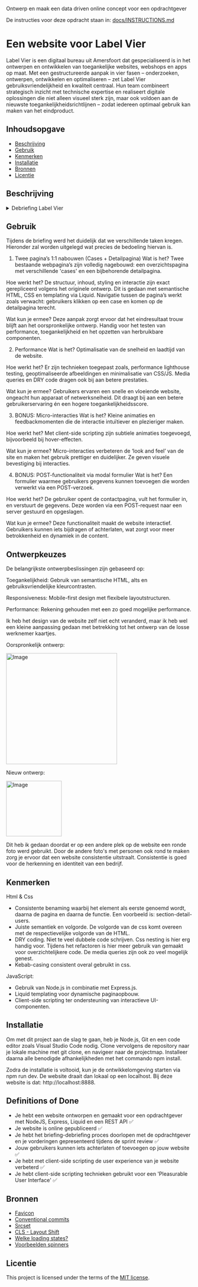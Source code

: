 Ontwerp en maak een data driven online concept voor een opdrachtgever

De instructies voor deze opdracht staan in: [docs/INSTRUCTIONS.md](https://github.com/fdnd-task/proof-of-concept/blob/main/docs/INSTRUCTIONS.md)

# Een website voor Label Vier
Label Vier is een digitaal bureau uit Amersfoort dat gespecialiseerd is in het ontwerpen en ontwikkelen van toegankelijke websites, webshops en apps op maat. 
Met een gestructureerde aanpak in vier fasen – onderzoeken, ontwerpen, ontwikkelen en optimaliseren – 
zet Label Vier gebruiksvriendelijkheid en kwaliteit centraal. 
Hun team combineert strategisch inzicht met technische expertise en realiseert digitale oplossingen die niet alleen visueel sterk zijn, 
maar ook voldoen aan de nieuwste toegankelijkheidsrichtlijnen – zodat iedereen optimaal gebruik kan maken van het eindproduct.

## Inhoudsopgave

  * [Beschrijving](#beschrijving)
  * [Gebruik](#gebruik)
  * [Kenmerken](#kenmerken)
  * [Installatie](#installatie)
  * [Bronnen](#bronnen)
  * [Licentie](#licentie)

## Beschrijving
<!-- Bij Beschrijving staat kort beschreven wat voor project het is en wat je hebt gemaakt -->
<!-- Voeg een mooie poster visual toe 📸 -->
<!-- Voeg een link toe naar Github Pages 🌐-->

<details><summary>Debriefing Label Vier</summary>

## 1. Communicatie
De communicatie zal plaatsvinden via Basecamp. Dit is een projectmanagement- en samenwerkingsprogramma dat teams helpt om georganiseerd te werken en goed te communiceren. Wanneer er vragen zijn over de opdracht of over andere zaken kunnen deze via deze weg gesteld worden. De debriefing zal tevens vanuit hier worden opgestuurd naar de opdrachtgever Eric Mulder.

**Geplande sprint review:** 19 juni om 14:00 op locatie Amersfoort

Hieronder een overzicht met de contactgegevens van de studenten:

| Student           | E-mailadres                         |
|-------------------|-------------------------------------|
| Branco van Beek   | brancovanbeek5@gmail.com           |
| Sascha van Vliet  | saschavanvliet0802@gmail.com       |
| Rick Pijnacker    | rfp.pijnacker@gmail.com            |
| Amber Schalker    | amschalker@gmail.com               |

---

## 2. Achtergrondinformatie
De opdrachtgever is Label Vier, een creatief bureau gevestigd in Amersfoort. Het bedrijf richt zich op branding, webdesign en ontwikkeling, en werkt voor zowel start-up-bedrijven als gevestigde bedrijven. Label Vier werkt volgens een gestructureerde werkwijze die bestaat uit 4 fases: onderzoeken, ontwerpen, ontwikkelen en optimaliseren.

**Aangeboden diensten:**
- Webdesign & Development
- UX & UI design
- SEO (zoekresultaten verbetering)
- Hosting & Support
- Strategie en merkpositionering

**Kernwaarden en sterke punten:**
- **Persoonlijke aanpak:** Elk project wordt zorgvuldig afgestemd op de wensen en behoeften van de klant, met veel ruimte voor overleg en maatwerk.
- **Creatieve en originele concepten:** Label Vier staat bekend om hun unieke en creatieve ontwerpen.
- **Uitgebreid team:** Het team bestaat uit ontwerpers, developers en strategen.
- **Resultaatgericht:** De focus ligt op het leveren van oplossingen die niet alleen visueel aantrekkelijk zijn, maar ook de merkpositie versterken en meetbare resultaten opleveren.

---

## 3. Opdrachtomschrijving
Ontwikkel een verbeterde versie van de cases overzichtspagina en de detailpagina van de Label Vier website met als doel de gebruikservaring, structuur en visuele kwaliteit te optimaliseren ten opzichte van het bestaande ontwerp.

---

## 4. Aanleiding
De opdrachtgever wil onderzoeken hoe de website functioneert wanneer deze wordt opgebouwd met Server Side JavaScript, in plaats van de huidige PHP rendering. Ook is er een layout shift op hun pagina en laden de afbeeldingen langzaam in. Als wij dat kunnen oplossen is dat mooi meegenomen.

---

## 5. Doelstelling
De doelstelling van Label Vier is om organisaties te ondersteunen bij het realiseren van effectieve digitale oplossingen die aansluiten bij hun identiteit en doelstellingen. Ze streven ernaar om hoogwaardige websites, webshops en apps te ontwikkelen die gebruiksvriendelijk, visueel aantrekkelijk en met de juiste bijpassende technieken ontwikkeld worden.

---

## 6. Oplevering
De oplevering van de ontwikkelde pagina’s vindt plaats op vrijdag 19 juni om 14:00 uur op het kantoor van Label Vier in Amersfoort.

De website moet volledig aansluiten op het ontwerp van de huidige website van Label Vier. Kleine verbeteringen of aanpassingen die tijdens de ontwikkeling worden doorgevoerd zullen worden besproken met de opdrachtgever.

Eric Mulder zal zelf niet aanwezig zijn bij de oplevering, een mede-eigenaar van Label Vier aanwezig zal aanwezig zijn om het resultaat namens de opdrachtgever te ontvangen.

---

## 7. Randvoorwaarden
Binnen dit project ligt de focus specifiek op het ontwikkelen van de ‘**cases**’-overzichtspagina en de -detailpagina. Andere pagina’s van de website worden niet meegenomen in de oplevering. Het is de bedoeling dat de pagina’s in HTML, CSS en JavaScript worden nagebouwd. In principe geldt dat de pagina’s **één op één** worden nagebouwd, maar als er bijvoorbeeld kleine dingetjes vanwege esthetische doeleinden worden veranderd is dit goed, mits het wordt verklaard aan de opdrachtgever. De **functionaliteit** behoort ook hetzelfde te blijven als de oorspronkelijke website. Als **bonusopdrachten** zou het leuk zijn als er betere of mooiere micro interacties zouden worden gemaakt en daarnaast zou het leuk zijn als er (als POST-functie) een modal-formulier wordt gemaakt waarmee gebruikers contact op kunnen nemen. Tenslotte is het van belang dat er rekening wordt gehouden met **Performance**-gerelateerde zaken, zoals een verbeterde layout-shift en een betere FCP.

**Vastgelegde contactmomenten:**
- Briefing: 2 juni om 14:00 op locatie in Amersfoort
- Sprint review: 19 juni om 14:00 op locatie in Amersfoort

**Aangeleverd door opdrachtgever:**
- [REST API voor het inladen van dynamische content](https://www.postman.com/orange-moon-443019/label-vier-public/collection/krpwc4u/labelvier-nl?action=share&creator=423227)
- Het project platform Basecamp voor communicatie.
- Styleguide met de juiste kleuren, lettertype en visuals.

**Benodigde systemen, technieken of expertise:**
- Liquid templating i.c.m Server side JS
- HTML, CSS en Client side JS
- Figma
- GitHub
- Basecamp (communicatie platform)

**Eisen en specificaties:**  
De layout en visuele stijl van de ontwikkelde pagina’s moeten overeenkomen met die van de huidige website.

**Planning**  
Maandag 2 juni hebben wij als team een briefing. Wij leveren de debriefing voor dinsdag in bij de opdrachtgever. We kunnen elke week ook een code review van de opdrachtgever krijgen. Verder leveren we op 19 juni het eindresultaat op tijdens de sprint review. Om te beginnen aan de opdracht hebben wij de REST API uit Wordpress nodig om dynamische content te tonen en daarnaast is het belangrijk dat wij toegang hebben tot het project dat in BaseCamp zal worden aangemaakt. Ten slotte hebben wij een styleguide nodig om de componenten in de juiste kleuren, fonts etcetera te kunnen implementeren.

---

## 8. Gebruikers van het eindresultaat
Label Vier richt zich op een brede en diverse groep organisaties die behoefte hebben aan een professionele, doordachte website of digitale oplossing. Dit varieert van commerciële bedrijven zoals bouwbedrijven tot maatschappelijke instellingen of dienstverleners.

**Doelstelling van de doelgroep:**
- Een platform/ontwerp dat vertrouwen en professionaliteit uitstraalt.
- Toegankelijke en gebruiksvriendelijke platform.

---

## 9. Relatie met andere projecten
Dit project wordt uitgevoerd in opdracht van Label Vier. Het staat los van andere lopende of eerdere projecten. Alles binnen dit project is specifiek gericht op deze opdracht en staat los van andere werkzaamheden.

</details>

## Gebruik
<!-- Bij Gebruik staat de user story, hoe het werkt en wat je er mee kan. -->
Tijdens de briefing werd het duidelijk dat we verschillende taken kregen. Hieronder zal worden uitgelegd wat precies de bedoeling hiervan is.
1. Twee pagina’s 1:1 nabouwen (Cases + Detailpagina)
Wat is het?
Twee bestaande webpagina’s zijn volledig nagebouwd: een overzichtspagina met verschillende 'cases' en een bijbehorende detailpagina.

Hoe werkt het?
De structuur, inhoud, styling en interactie zijn exact gerepliceerd volgens het originele ontwerp. Dit is gedaan met semantische HTML, CSS en templating via Liquid. Navigatie tussen de pagina’s werkt zoals verwacht: gebruikers klikken op een case en komen op de detailpagina terecht.

Wat kun je ermee?
Deze aanpak zorgt ervoor dat het eindresultaat trouw blijft aan het oorspronkelijke ontwerp. Handig voor het testen van performance, toegankelijkheid en het opzetten van herbruikbare componenten.

2. Performance
Wat is het?
Optimalisatie van de snelheid en laadtijd van de website.

Hoe werkt het?
Er zijn technieken toegepast zoals, performance lighthouse testing, geoptimaliseerde afbeeldingen en minimalisatie van CSS/JS. Media queries en DRY code dragen ook bij aan betere prestaties.

Wat kun je ermee?
Gebruikers ervaren een snelle en vloeiende website, ongeacht hun apparaat of netwerksnelheid. Dit draagt bij aan een betere gebruikerservaring én een hogere toegankelijkheidsscore.

3. BONUS: Micro-interacties
Wat is het?
Kleine animaties en feedbackmomenten die de interactie intuïtiever en plezieriger maken.

Hoe werkt het?
Met client-side scripting zijn subtiele animaties toegevoegd, bijvoorbeeld bij hover-effecten.

Wat kun je ermee?
Micro-interacties verbeteren de ‘look and feel’ van de site en maken het gebruik prettiger en duidelijker. Ze geven visuele bevestiging bij interacties.

4. BONUS: POST-functionaliteit via modal formulier
Wat is het?
Een formulier waarmee gebruikers gegevens kunnen toevoegen die worden verwerkt via een POST-verzoek.

Hoe werkt het?
De gebruiker opent de contactpagina, vult het formulier in, en verstuurt de gegevens. Deze worden via een POST-request naar een server gestuurd en opgeslagen.

Wat kun je ermee?
Deze functionaliteit maakt de website interactief. Gebruikers kunnen iets bijdragen of achterlaten, wat zorgt voor meer betrokkenheid en dynamiek in de content.

## Ontwerpkeuzes
De belangrijkste ontwerpbeslissingen zijn gebaseerd op:

Toegankelijkheid: Gebruik van semantische HTML, alts en gebruiksvriendelijke kleurcontrasten.

Responsiveness: Mobile-first design met flexibele layoutstructuren.

Performance: Rekening gehouden met een zo goed mogelijke performance.

Ik heb het design van de website zelf niet echt veranderd, maar ik heb wel een kleine aanpassing gedaan met betrekking tot het ontwerp van de losse werknemer kaartjes.

Oorspronkelijk ontwerp:

<img width="300" alt="Image" src="https://github.com/user-attachments/assets/968df7de-d1dc-4a27-8ffb-7a1db19741b1" />

Nieuw ontwerp:

<img width="150" alt="Image" src="https://github.com/user-attachments/assets/689782f2-0072-4086-b2a5-d91fc41732bf" />

Dit heb ik gedaan doordat er op een andere plek op de website een ronde foto werd gebruikt. Door de andere foto's met personen ook rond te maken zorg je ervoor dat een website consistentie uitstraalt. Consistentie is goed voor de herkenning en identiteit van een bedrijf.

## Kenmerken
<!-- Bij Kenmerken staat welke technieken zijn gebruikt en hoe. Wat is de HTML structuur? Wat zijn de belangrijkste dingen in CSS? Wat is er met JS gedaan en hoe? Misschien heb je iets met NodeJS gedaan, of heb je een framwork of library gebruikt? -->
Html & Css
- Consistente benaming waarbij het element als eerste genoemd wordt, daarna de pagina en daarna de functie.
Een voorbeeld is: section-detail-users.
- Juiste semantiek en volgorde. De volgorde van de css komt overeen met de respectievelijke volgorde van de HTML.
- DRY coding. Niet te veel dubbele code schrijven. Css nesting is hier erg handig voor. Tijdens het refactoren is hier meer gebruik van gemaakt
voor overzichtelijkere code. De media queries zijn ook zo veel mogelijk genest.
- Kebab-casing consistent overal gebruikt in css.

JavaScript:
- Gebruik van Node.js in combinatie met Express.js.
- Liquid templating voor dynamische paginaopbouw.
- Client-side scripting ter ondersteuning van interactieve UI-componenten.

## Installatie
<!-- Bij Instalatie staat hoe een andere developer aan jouw repo kan werken -->
Om met dit project aan de slag te gaan, heb je Node.js, Git en een code editor zoals Visual Studio Code nodig. Clone vervolgens de repository naar je lokale machine met git clone, en navigeer naar de projectmap. Installeer daarna alle benodigde afhankelijkheden met het commando npm install.

Zodra de installatie is voltooid, kun je de ontwikkelomgeving starten via npm run dev. De website draait dan lokaal op een localhost. Bij deze website is dat: http://localhost:8888.


## Definitions of Done
- Je hebt een website ontworpen en gemaakt voor een opdrachtgever met NodeJS, Express, Liquid en een REST API ✅
- Je website is online gepubliceerd ✅
- Je hebt het briefing-debriefing proces doorlopen met de opdrachtgever en je vorderingen gepresenteerd tijdens de sprint review ✅
- Jouw gebruikers kunnen iets achterlaten of toevoegen op jouw website ✅
- Je hebt met client-side scripting de user experience van je website verbeterd ✅
- Je hebt client-side scripting technieken gebruikt voor een 'Pleasurable User Interface' ✅
  
## Bronnen
- [Favicon](https://www.w3schools.com/html/html_favicon.asp)
- [Conventional commits](https://gist.github.com/qoomon/5dfcdf8eec66a051ecd85625518cfd13)
- [Srcset](https://www.w3schools.com/TAgs/att_source_srcset.asp)
- [CLS - Layout Shift](https://web.dev/articles/optimize-cls?utm_source=lighthouse&utm_medium=devtools)
- [Welke loading states?](https://uxdesign.cc/loading-progress-indicators-ui-components-series-f4b1fc35339a)
- [Voorbeelden spinners](https://cssloaders.github.io/)

## Licentie

This project is licensed under the terms of the [MIT license](./LICENSE).
